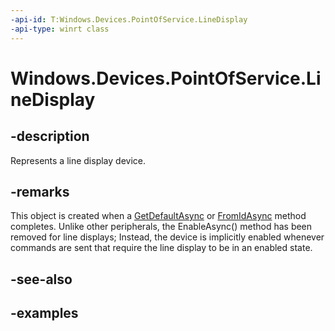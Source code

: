 ```yaml
---
-api-id: T:Windows.Devices.PointOfService.LineDisplay
-api-type: winrt class
---
```


<!-- Class syntax.
public class LineDisplay : IClosable
-->

# Windows.Devices.PointOfService.LineDisplay

## -description
Represents a line display device.

## -remarks
This object is created when a [GetDefaultAsync](linedisplay_getdefaultasync.md) or [FromIdAsync](linedisplay_fromidasync.md) method completes. Unlike other peripherals, the EnableAsync() method has been removed for line displays; Instead, the device is implicitly enabled whenever commands are sent that require the line display to be in an enabled state.

## -see-also

## -examples
